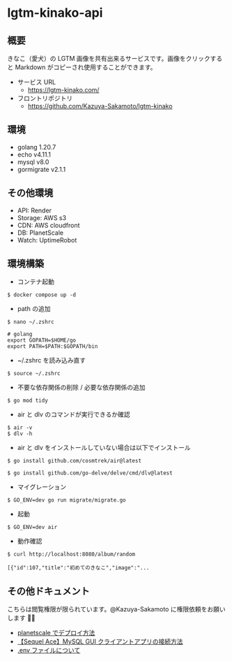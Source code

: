 # lgtm-kinako-api

## 概要

きなこ（愛犬）の LGTM 画像を共有出来るサービスです。画像をクリックすると Markdown がコピーされ使用することができます。

- サービス URL
  - https://lgtm-kinako.com/
- フロントリポジトリ
  - https://github.com/Kazuya-Sakamoto/lgtm-kinako

## 環境

- golang 1.20.7
- echo v4.11.1
- mysql v8.0
- gormigrate v2.1.1

## その他環境

- API: Render
- Storage: AWS s3
- CDN: AWS cloudfront
- DB: PlanetScale
- Watch: UptimeRobot

## 環境構築

- コンテナ起動

```
$ docker compose up -d
```

- path の追加

```
$ nano ~/.zshrc
```

```
# golang
export GOPATH=$HOME/go
export PATH=$PATH:$GOPATH/bin
```

- ~/.zshrc を読み込み直す

```
$ source ~/.zshrc
```

- 不要な依存関係の削除 / 必要な依存関係の追加

```
$ go mod tidy
```

- air と dlv のコマンドが実行できるか確認

```
$ air -v
$ dlv -h
```

- air と dlv をインストールしていない場合は以下でインストール

```
$ go install github.com/cosmtrek/air@latest
```

```
$ go install github.com/go-delve/delve/cmd/dlv@latest
```

- マイグレーション

```
$ GO_ENV=dev go run migrate/migrate.go
```

- 起動

```
$ GO_ENV=dev air
```

- 動作確認

```
$ curl http://localhost:8080/album/random

[{"id":107,"title":"初めてのきなこ","image":"...
```

## その他ドキュメント

こちらは閲覧権限が限られています。@Kazuya-Sakamoto に権限依頼をお願いします 🙇‍♂️

- [planetscale でデプロイ方法](https://www.notion.so/planetscale-c49789ce45c741f495a5861312592a21)
- [【Sequel Ace】MySQL GUI クライアントアプリの接続方法](https://www.notion.so/Sequel-Ace-MySQL-GUI-b5f8159e78f043a1beec7d083116da44)
- [.env ファイルについて](https://www.notion.so/env-ad6e94f9e5ef4247ab9e5295bfb00c13)
